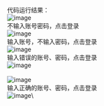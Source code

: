 代码运行结果：<br>
![image](https://github.com/YKishere/User-login-function-simulation/blob/master/1.png)\
不输入账号密码，点击登录<br>
![image](https://github.com/YKishere/User-login-function-simulation/blob/master/2.png)\
输入账号，不输入密码，点击登录<br>
![image](https://github.com/YKishere/User-login-function-simulation/blob/master/3.png)\
输入错误的账号、密码，点击登录<br>
![image](https://github.com/YKishere/User-login-function-simulation/blob/master/4.1.png)\
<br>![image](https://github.com/YKishere/User-login-function-simulation/blob/master/4.2.png)\
输入正确的账号、密码，点击登录<br>
![image](https://github.com/YKishere/User-login-function-simulation/blob/master/5.png)\
